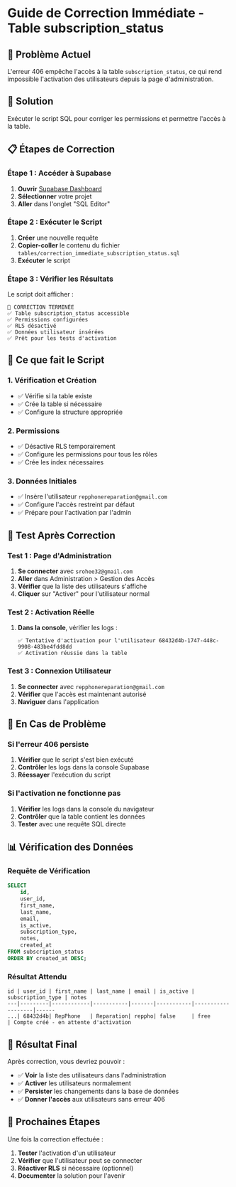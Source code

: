 # Guide de Correction Immédiate - Table subscription_status

## 🚨 Problème Actuel

L'erreur 406 empêche l'accès à la table `subscription_status`, ce qui rend impossible l'activation des utilisateurs depuis la page d'administration.

## 🎯 Solution

Exécuter le script SQL pour corriger les permissions et permettre l'accès à la table.

## 📋 Étapes de Correction

### Étape 1 : Accéder à Supabase

1. **Ouvrir** [Supabase Dashboard](https://supabase.com/dashboard)
2. **Sélectionner** votre projet
3. **Aller** dans l'onglet "SQL Editor"

### Étape 2 : Exécuter le Script

1. **Créer** une nouvelle requête
2. **Copier-coller** le contenu du fichier `tables/correction_immediate_subscription_status.sql`
3. **Exécuter** le script

### Étape 3 : Vérifier les Résultats

Le script doit afficher :
```
🎉 CORRECTION TERMINÉE
✅ Table subscription_status accessible
✅ Permissions configurées
✅ RLS désactivé
✅ Données utilisateur insérées
✅ Prêt pour les tests d'activation
```

## 🔧 Ce que fait le Script

### 1. Vérification et Création
- ✅ Vérifie si la table existe
- ✅ Crée la table si nécessaire
- ✅ Configure la structure appropriée

### 2. Permissions
- ✅ Désactive RLS temporairement
- ✅ Configure les permissions pour tous les rôles
- ✅ Crée les index nécessaires

### 3. Données Initiales
- ✅ Insère l'utilisateur `repphonereparation@gmail.com`
- ✅ Configure l'accès restreint par défaut
- ✅ Prépare pour l'activation par l'admin

## 🧪 Test Après Correction

### Test 1 : Page d'Administration
1. **Se connecter** avec `srohee32@gmail.com`
2. **Aller** dans Administration > Gestion des Accès
3. **Vérifier** que la liste des utilisateurs s'affiche
4. **Cliquer** sur "Activer" pour l'utilisateur normal

### Test 2 : Activation Réelle
1. **Dans la console**, vérifier les logs :
   ```
   ✅ Tentative d'activation pour l'utilisateur 68432d4b-1747-448c-9908-483be4fdd8dd
   ✅ Activation réussie dans la table
   ```

### Test 3 : Connexion Utilisateur
1. **Se connecter** avec `repphonereparation@gmail.com`
2. **Vérifier** que l'accès est maintenant autorisé
3. **Naviguer** dans l'application

## 🚨 En Cas de Problème

### Si l'erreur 406 persiste
1. **Vérifier** que le script s'est bien exécuté
2. **Contrôler** les logs dans la console Supabase
3. **Réessayer** l'exécution du script

### Si l'activation ne fonctionne pas
1. **Vérifier** les logs dans la console du navigateur
2. **Contrôler** que la table contient les données
3. **Tester** avec une requête SQL directe

## 📊 Vérification des Données

### Requête de Vérification
```sql
SELECT 
    id,
    user_id,
    first_name,
    last_name,
    email,
    is_active,
    subscription_type,
    notes,
    created_at
FROM subscription_status
ORDER BY created_at DESC;
```

### Résultat Attendu
```
id | user_id | first_name | last_name | email | is_active | subscription_type | notes
---|---------|------------|-----------|-------|-----------|-------------------|------
...| 68432d4b| RepPhone   | Reparation| reppho| false     | free             | Compte créé - en attente d'activation
```

## 🎉 Résultat Final

Après correction, vous devriez pouvoir :
- ✅ **Voir** la liste des utilisateurs dans l'administration
- ✅ **Activer** les utilisateurs normalement
- ✅ **Persister** les changements dans la base de données
- ✅ **Donner l'accès** aux utilisateurs sans erreur 406

## 🔄 Prochaines Étapes

Une fois la correction effectuée :
1. **Tester** l'activation d'un utilisateur
2. **Vérifier** que l'utilisateur peut se connecter
3. **Réactiver RLS** si nécessaire (optionnel)
4. **Documenter** la solution pour l'avenir
